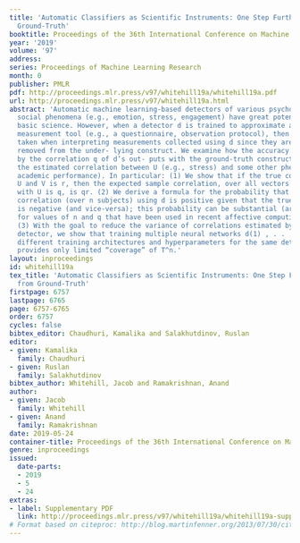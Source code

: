 ```yaml
---
title: 'Automatic Classifiers as Scientific Instruments: One Step Further Away from
  Ground-Truth'
booktitle: Proceedings of the 36th International Conference on Machine Learning
year: '2019'
volume: '97'
address: 
series: Proceedings of Machine Learning Research
month: 0
publisher: PMLR
pdf: http://proceedings.mlr.press/v97/whitehill19a/whitehill19a.pdf
url: http://proceedings.mlr.press/v97/whitehill19a.html
abstract: 'Automatic machine learning-based detectors of various psychological and
  social phenomena (e.g., emotion, stress, engagement) have great potential to advance
  basic science. However, when a detector d is trained to approximate an existing
  measurement tool (e.g., a questionnaire, observation protocol), then care must be
  taken when interpreting measurements collected using d since they are one step further
  removed from the under- lying construct. We examine how the accuracy of d, as quantified
  by the correlation q of d’s out- puts with the ground-truth construct U, impacts
  the estimated correlation between U (e.g., stress) and some other phenomenon V (e.g.,
  academic performance). In particular: (1) We show that if the true correlation between
  U and V is r, then the expected sample correlation, over all vectors T n whose correlation
  with U is q, is qr. (2) We derive a formula for the probability that the sample
  correlation (over n subjects) using d is positive given that the true correlation
  is negative (and vice-versa); this probability can be substantial (around 20 - 30%)
  for values of n and q that have been used in recent affective computing studies.
  (3) With the goal to reduce the variance of correlations estimated by an automatic
  detector, we show that training multiple neural networks d(1) , . . . , d(m) using
  different training architectures and hyperparameters for the same detection task
  provides only limited “coverage” of T^n.'
layout: inproceedings
id: whitehill19a
tex_title: 'Automatic Classifiers as Scientific Instruments: One Step Further Away
  from Ground-Truth'
firstpage: 6757
lastpage: 6765
page: 6757-6765
order: 6757
cycles: false
bibtex_editor: Chaudhuri, Kamalika and Salakhutdinov, Ruslan
editor:
- given: Kamalika
  family: Chaudhuri
- given: Ruslan
  family: Salakhutdinov
bibtex_author: Whitehill, Jacob and Ramakrishnan, Anand
author:
- given: Jacob
  family: Whitehill
- given: Anand
  family: Ramakrishnan
date: 2019-05-24
container-title: Proceedings of the 36th International Conference on Machine Learning
genre: inproceedings
issued:
  date-parts:
  - 2019
  - 5
  - 24
extras:
- label: Supplementary PDF
  link: http://proceedings.mlr.press/v97/whitehill19a/whitehill19a-supp.pdf
# Format based on citeproc: http://blog.martinfenner.org/2013/07/30/citeproc-yaml-for-bibliographies/
---
```

